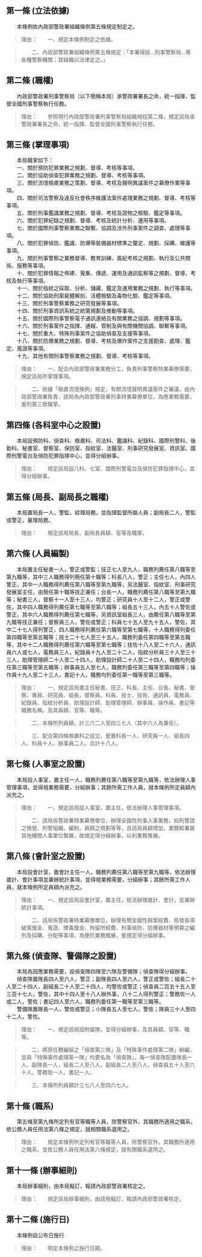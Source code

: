 第一條 (立法依據)
-----------------
　　本條例依內政部警政署組織條例第五條規定制定之。  
> 理由：　　一、規定本條例制定之依據。

> 　　二、內政部警政署組織條例第五條規定：「本署得設…刑事警察局…等各種警察機關；其組織以法律定之。」



第二條 (職權)
-------------
　　內政部警政署刑事警察局（以下簡稱本局）承警政署署長之命，統一指揮、監督全國刑事警察執行任務。  
> 理由：　　參照現行內政部警政署刑事警察局組織規程第二條，規定該局承警政署署長之命，統一指揮、監督全國刑事警察執行任務。



第三條 (掌理事項)
-----------------
　　本局職掌如下：  
　　一、關於預防犯罪業務之規劃、督導、考核等事項。  
　　二、關於協助偵查犯罪業務之規劃、督導、考核等事項。  
　　三、關於流氓檢肅業務之策劃、督導、考核及聲明異議案件之幕僚作業等事項。  
　　四、關於司法警察及違反社會秩序維護法案件處理業務之規劃、督導、考核等事項。  
　　五、關於刑事鑑識業務之規劃、督導、考核及證物之檢驗、鑑定等事項。  
　　六、關於犯罪紀錄之規劃、督導、考核及統計分析、運用等事項。  
　　七、關於國際刑事警察業務之聯繫、協調及涉外刑事案件之調查、處理等事項。  
　　八、關於犯罪偵防、鑑識、防爆等裝備器材標準之釐定、規劃、採購、維護等事項。  
　　九、關於刑事警察之業務督導、教育訓練、風紀考核之規劃、執行及公共關係、服務等事項。  
　　十、關於犯罪情報之佈建、蒐集、傳遞、運用及通訊監察等之規劃、督導、考核及執行等事項。  
　　十一、關於指紋之採取、分析、儲藏、鑑定及運用業務之規劃、執行等事項。  
　　十二、關於協助刑案屍體解剖、活體檢驗及毒物化驗、鑑定等事項。  
　　十三、關於刑事警察業務之研究發展等事項。  
　　十四、關於刑事資訊系統之統籌規劃及推動等事項。  
　　十五、關於國際刑事警察電子通訊連絡及有關業務之協調、規劃等事項。  
　　十六、關於刑事案件之指揮、通報、管制及與有關機關協調、聯繫等事項。  
　　十七、關於重大、特殊刑事案件之協助偵查及支援等事項。  
　　十八、關於防爆業務之規劃、督導、考核及爆炸案件之支援勘查、處理、鑑定、蒐證等事項。  
　　十九、其他有關刑事警察業務之規劃、督導、考核等事項。  
> 理由：　　一、配合內政部警政署業務分工，負責刑事警察特業幕僚需要，規定該局所掌理事項。

> 　　二、依據「檢肅流氓條例」規定，有關流氓聲明異議案件之審議，由內政部警政署負責，該局為內政部警政署刑事特業幕僚單位，為應業務需要，爰列第三款職掌。



第四條 (各科室中心之設置)
-------------------------
　　本局設預防科、偵查科、檢肅科、司法科、鑑識科、紀錄科、國際刑警科、後勤科、秘書室、督察室、保防室、指紋室、法醫室、刑事研究發展室、資訊室、國際刑警電台及偵防犯罪指揮中心，並得分組辦事。  
> 理由：　　規定該局設八科、七室、國際刑警電台及偵防犯罪指揮中心，並得分組辦事。



第五條 (局長、副局長之職權)
---------------------------
　　本局置局長一人，警監，綜理局務，並指揮監督所屬人員；副局長二人，警監或警正，襄理局務。  
> 理由：　　規定該局局長、副局長員額、官等及職掌。



第六條 (人員編製)
-----------------
　　本局置主任秘書一人，警正或警監；技正七人至九人，職務列薦任第八職等至第九職等，其中三人職務得列簡任第十職等；科長八人，警正；主任七人，內四人警正，其中一人職務得列薦任第八職等至第九職等，另法醫室、指紋室、刑事研究發展室主任，由簡任第十職等技正兼任；台長一人，職務列薦任第八職等至第九職等；秘書三人，督察十一人至十三人，均警正；研究員十人至十二人，警正或警佐，其中四人職務得列薦任第七職等至第八職等；組長五十三人，內五十人警佐或警正，其中六人職務得列薦任第七職等，另資訊室組長三人，由薦任第八職等至第九職等技正兼任；督察員三人，警佐或警正；科員七十五人至九十五人，警佐，其中二十七人得列警正，四人職務得列薦任第六職等至第七職等，十人職務得列委任第四職等至第五職等；技士二十七人至三十五人，職務列委任第四職等至第五職等，其中十二人職務得列薦任第六職等至第七職等；技佐十八人至二十六人，通訊員六人或七人，電務員三人，紀錄員十九人至二十二人，指紋分析員三十人至三十三人，助理管理師二十人至二十四人，助理設計師二十人至二十四人，職務均列委任第三職等至第五職等；辦事員五人至七人，職務列委任第三職等至第四職等；操作員十九人至二十三人，書記十人，職務均列委任第一職等至第三職等。  
> 理由：　　一、規定該局置主任秘書、技正、科長、主任、台長、秘書、督察、專員、研究員、組長、督察員、科員、技士、技佐、通訊員、電務員、紀錄員、指紋分析員、助理設計師、助理管理師、辦事員、操作員、書記等職務名稱，及其員額、官等、職等。

> 　　二、本條所列員額，計三六二人至四三七人（其中六人為兼任）。

> 　　三、配合第四條檢肅科之設立，爰置科長一人、研究員一人、組長四人、科員十人、辦事員二人，合計十八人。



第七條 (人事室之設置)
---------------------
　　本局設人事室，置主任一人，職務列薦任第八職等至第九職等，依法辦理人事管理事項，並得視業務需要，分組辦事；其餘所需工作人員，就本條例所定員額內派充之。  
> 理由：　　一、規定該局設人事室，置主任，依法辦理人事管理事項。

> 　　二、該局係警政署特業幕僚單位，辦理全國性刑事人事業務，如刑警證之換發、刑警組織、編制、員額之規劃等等，且該局員額增加，業務較署屬其他機關人事單位繁雜，故規定得分組辦事，以利業務推展。



第八條 (會計室之設置)
---------------------
　　本局設會計室，置會計主任一人，職務列薦任第八職等至第九職等，依法辦理歲計、會計事項並兼辦統計事項，並得視業務需要，分組辦事；其餘所需工作人員，就本條例所定員額內派充之。  
> 理由：　　一、規定該局設會計室，置主任，依法辦理歲計、會計，並兼辦統計事項。

> 　　二、該局係警政署特業幕僚單位，辦理有關全國性辦案經費、核發各項破案獎金、蒐證、煙毒獎金、拘留所經費、刑事偵防、防爆器材等預算之編列及採購、分配等事項，為便於業務推展，爰規定得分組辦事。



第九條 (偵查隊、警備隊之設置)
-----------------------------
　　本局為因應業務需要，設偵查隊四隊至六隊及警備隊；偵查隊得分組辦事。  
　　偵查隊置隊長四人至六人，警正；副隊長四人至六人，警正或警佐；組長二十人至二十四人，副組長二十人至二十四人，均警佐或警正；偵查員二百五十五人至三百十七人，警佐，其中十四人至十八人辦外事，八十二人得列警正；警務佐一人或二人，警佐；書記四人至六人，職務列委任第一職等至第三職等。  
　　警備隊置隊長一人，警佐或警正；小隊長五人至七人，警佐；隊員三十人至四十二人，警佐。  
> 理由：　　一、規定該局設附屬隊，並得分組辦事，及其員額、官等、職等。

> 　　二、將原任務編組之「偵查第三隊」及「特殊事件處理第二隊」納編，並與「特殊事件處理第一隊」均更名為「偵查隊」，每一偵查隊配置隊長一人、副隊長一人，組長二人至八人，副組長二人至八人，偵查員五十人至六十人，警務佐一人，書記一人。

> 　　三、本條所列員額計三七八人至四六七人。



第十條 (職系)
-------------
　　第五條至第九條所定列有官等職等人員，除警察官外，其職務所適用之職系，依公務人員任用法第八條之規定，就相關職系選用之。  
> 理由：　　規定本條例所定列有官等職等人員，除警察官外，其職務所適用之職系，並依公務人員任用法第八條規定，就有關職系選用之。



第十一條 (辦事細則)
-------------------
　　本局辦事細則，由本局擬訂，報請內政部警政署核定之。  
> 理由：　　規定該局辦事細則，由該局擬訂，報請內政部警政署核定。



第十二條 (施行日)
-----------------
　　本條例自公布日施行  
> 理由：　　明定本條例之施行日期。